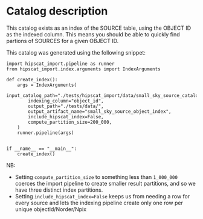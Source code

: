 # Catalog description

This catalog exists as an index of the SOURCE table, using the OBJECT ID
as the indexed column. This means you should be able to quickly find
partions of SOURCES for a given OBJECT ID.

This catalog was generated using the following snippet:

```
import hipscat_import.pipeline as runner
from hipscat_import.index.arguments import IndexArguments

def create_index():
    args = IndexArguments(
        input_catalog_path="./tests/hipscat_import/data/small_sky_source_catalog/",
        indexing_column="object_id",
        output_path="./tests/data/",
        output_artifact_name="small_sky_source_object_index",
        include_hipscat_index=False,
        compute_partition_size=200_000,
    )
    runner.pipeline(args)


if __name__ == "__main__":
    create_index()
```

NB: 

- Setting `compute_partition_size` to something less than `1_000_000` 
  coerces the import pipeline to create smaller result partitions, 
  and so we have three distinct index partitions.
- Setting `include_hipscat_index=False` keeps us from needing a row for every 
  source and lets the indexing pipeline create only one row per 
  unique objectId/Norder/Npix